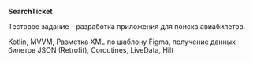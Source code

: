 **SearchTicket**

Тестовое задание - разработка приложения для поиска авиабилетов.

Kotlin, MVVM, Разметка XML по шаблону Figma, получение данных билетов JSON (Retrofit), Coroutines, LiveData, Hilt 
